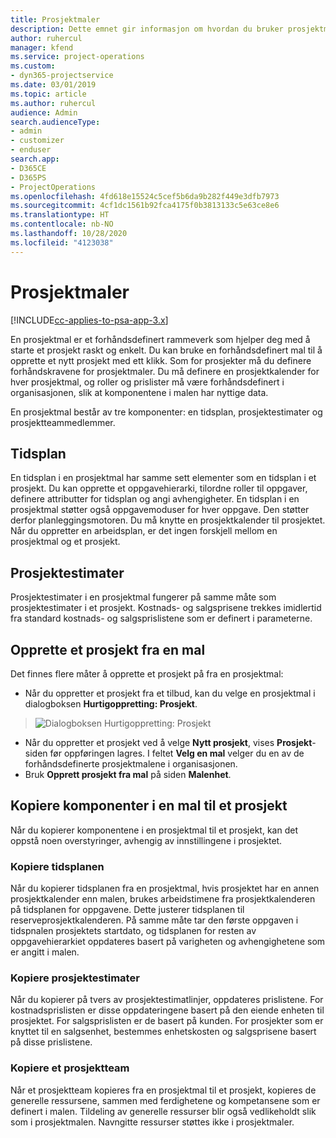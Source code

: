 ```yaml
---
title: Prosjektmaler
description: Dette emnet gir informasjon om hvordan du bruker prosjektmaler for et raskt prosjektoppsett.
author: ruhercul
manager: kfend
ms.service: project-operations
ms.custom:
- dyn365-projectservice
ms.date: 03/01/2019
ms.topic: article
ms.author: ruhercul
audience: Admin
search.audienceType:
- admin
- customizer
- enduser
search.app:
- D365CE
- D365PS
- ProjectOperations
ms.openlocfilehash: 4fd618e15524c5cef5b6da9b282f449e3dfb7973
ms.sourcegitcommit: 4cf1dc1561b92fca4175f0b3813133c5e63ce8e6
ms.translationtype: HT
ms.contentlocale: nb-NO
ms.lasthandoff: 10/28/2020
ms.locfileid: "4123038"
---
```

# <a name="project-templates"></a>Prosjektmaler 

[!INCLUDE[cc-applies-to-psa-app-3.x](../includes/cc-applies-to-psa-app-3x.md)]

En prosjektmal er et forhåndsdefinert rammeverk som hjelper deg med å starte et prosjekt raskt og enkelt. Du kan bruke en forhåndsdefinert mal til å opprette et nytt prosjekt med ett klikk. Som for prosjekter må du definere forhåndskravene for prosjektmaler. Du må definere en prosjektkalender for hver prosjektmal, og roller og prislister må være forhåndsdefinert i organisasjonen, slik at komponentene i malen har nyttige data.

En prosjektmal består av tre komponenter: en tidsplan, prosjektestimater og prosjektteammedlemmer.

## <a name="schedule"></a>Tidsplan

En tidsplan i en prosjektmal har samme sett elementer som en tidsplan i et prosjekt. Du kan opprette et oppgavehierarki, tilordne roller til oppgaver, definere attributter for tidsplan og angi avhengigheter. En tidsplan i en prosjektmal støtter også oppgavemoduser for hver oppgave. Den støtter derfor planleggingsmotoren. Du må knytte en prosjektkalender til prosjektet. Når du oppretter en arbeidsplan, er det ingen forskjell mellom en prosjektmal og et prosjekt.

## <a name="project-estimates"></a>Prosjektestimater

Prosjektestimater i en prosjektmal fungerer på samme måte som prosjektestimater i et prosjekt. Kostnads- og salgsprisene trekkes imidlertid fra standard kostnads- og salgsprislistene som er definert i parameterne.

## <a name="creating-a-project-from-a-template"></a>Opprette et prosjekt fra en mal
 
Det finnes flere måter å opprette et prosjekt på fra en prosjektmal:

- Når du oppretter et prosjekt fra et tilbud, kan du velge en prosjektmal i dialogboksen **Hurtigoppretting: Prosjekt**.

> ![Dialogboksen Hurtigoppretting: Prosjekt](media/project-11.png)

- Når du oppretter et prosjekt ved å velge **Nytt prosjekt**, vises **Prosjekt**-siden før oppføringen lagres. I feltet **Velg en mal** velger du en av de forhåndsdefinerte prosjektmalene i organisasjonen.
- Bruk **Opprett prosjekt fra mal** på siden **Malenhet**.

## <a name="copying-components-of-template-to-project"></a>Kopiere komponenter i en mal til et prosjekt

Når du kopierer komponentene i en prosjektmal til et prosjekt, kan det oppstå noen overstyringer, avhengig av innstillingene i prosjektet.

### <a name="copying-the-schedule"></a>Kopiere tidsplanen

Når du kopierer tidsplanen fra en prosjektmal, hvis prosjektet har en annen prosjektkalender enn malen, brukes arbeidstimene fra prosjektkalenderen på tidsplanen for oppgavene. Dette justerer tidsplanen til reserveprosjektkalenderen. På samme måte tar den første oppgaven i tidspnalen prosjektets startdato, og tidsplanen for resten av oppgavehierarkiet oppdateres basert på varigheten og avhengighetene som er angitt i malen. 

### <a name="copying-project-estimates"></a>Kopiere prosjektestimater 

Når du kopierer på tvers av prosjektestimatlinjer, oppdateres prislistene. For kostnadsprislisten er disse oppdateringene basert på den eiende enheten til prosjektet. For salgsprislisten er de basert på kunden. For prosjekter som er knyttet til en salgsenhet, bestemmes enhetskosten og salgsprisene basert på disse prislistene.

### <a name="copying-a-project-team"></a>Kopiere et prosjektteam

Når et prosjektteam kopieres fra en prosjektmal til et prosjekt, kopieres de generelle ressursene, sammen med ferdighetene og kompetansene som er definert i malen. Tildeling av generelle ressurser blir også vedlikeholdt slik som i prosjektmalen. Navngitte ressurser støttes ikke i prosjektmaler.
